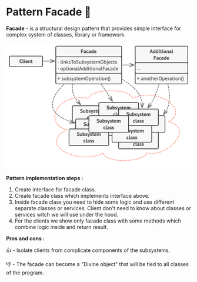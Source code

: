 # Pattern Facade 🏰 

**Facade** - is a structural design pattern that provides simple interface for complex system of classes, library or 
framework. 

![facade structure](../../assets/facade-structure.png)

**Pattern implementation steps :**

1. Create interface for facade class.
2. Create facade class which implements interface above.
3. Inside facade class you need to hide some logic and use different separate classes or services. Client don't need to 
know about classes or services witch we will use under the hood.
4. For the clients we show only facade class with some methods which combine logic inside and return result.

**Pros and cons :**

👍 - Isolate clients from complicate components of the subsystems.

👎 - The facade can become a "Divine object" that will be tied to all classes of the program.